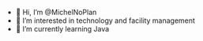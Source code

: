 - 👋 Hi, I’m @MichelNoPlan
- 👀 I’m interested in technology and facility management
- 🌱 I’m currently learning Java
